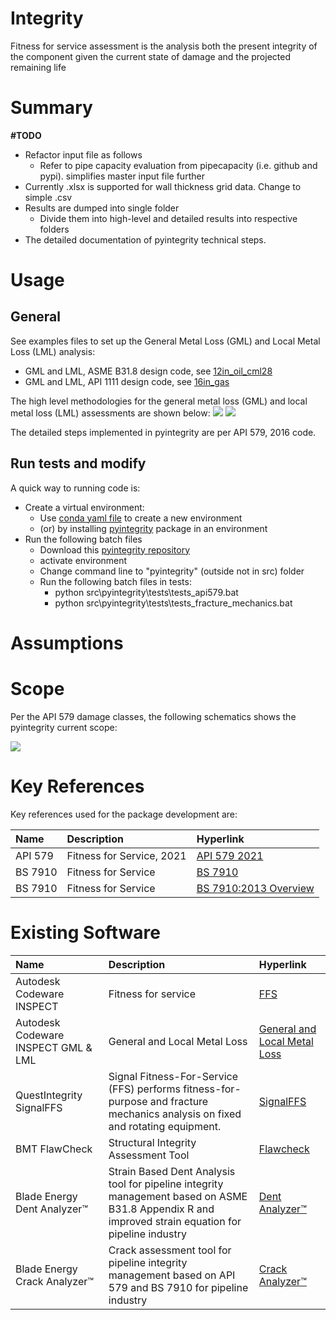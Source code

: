 # Integrity

Fitness for service assessment is the analysis both the present integrity of the component given the current state of damage and the projected remaining life

# Summary

**#TODO**
- Refactor input file as follows 
    - Refer to pipe capacity evaluation from pipecapacity (i.e. github and pypi). simplifies master input file further
- Currently .xlsx is supported for wall thickness grid data. Change to simple .csv 
- Results are dumped into single folder
    - Divide them into high-level and detailed results into respective folders
- The detailed documentation of pyintegrity technical steps. 

# Usage

## General

See examples files to set up the General Metal Loss (GML) and Local Metal Loss (LML) analysis:
- GML and LML, ASME B31.8 design code, see [12in_oil_cml28](https://github.com/vamseeachanta/pyintegrity/blob/c61594eff1455ca7741b3a61ab55e44495bb1eee/src/pyintegrity/tests/test_pyintegrity_gml_lml_b314_1.py)
- GML and LML, API 1111 design code, see [16in_gas](https://github.com/vamseeachanta/pyintegrity/blob/c61594eff1455ca7741b3a61ab55e44495bb1eee/src/pyintegrity/tests/test_pyintegrity_gml_lml_b318_1.py)

The high level methodologies for the general metal loss (GML) and local metal loss (LML) assessments are shown below:
<img src="docs/ffs_methodology_general_metal.svg" width=auto, height=auto/>
<img src="docs/ffs_methodology_local_metal.svg" width=auto, height=auto/>

The detailed steps implemented in pyintegrity are per API 579, 2016 code. 

## Run tests and modify

A quick way to running code is:
- Create a virtual environment:
    - Use [conda yaml file](https://raw.githubusercontent.com/vamseeachanta/pyintegrity/master/dev_tools/environment.yml) to create a new environment
    - (or) by installing [pyintegrity]((https://github.com/vamseeachanta/pyintegrity)) package in an environment
- Run the following batch files
    - Download this [pyintegrity repository](https://github.com/vamseeachanta/pyintegrity)
    - activate environment
    - Change command line to "pyintegrity" (outside not in src) folder
    - Run the following batch files in tests:
        - python src\pyintegrity\tests\tests_api579.bat
        - python src\pyintegrity\tests\tests_fracture_mechanics.bat

# Assumptions

# Scope

Per the API 579 damage classes, the following schematics shows the pyintegrity current scope:

<img src="docs/ffs_scope.svg" width=auto, height=auto/>


# Key References

Key references used for the package development are:

| Name             | Description      | Hyperlink                                                                                |
|:-----------------|:-----------------|:----------------------------------------------------------------------------|
| API 579 | Fitness for Service, 2021 | [API 579 2021](https://blog.ansi.org/fitness-for-service-api-579-asme-ffs-1-2021/) |
| BS 7910 | Fitness for Service | [BS 7910](https://en.wikipedia.org/wiki/BS_7910) |
| BS 7910 | Fitness for Service | [BS 7910:2013 Overview](https://www.twi-global.com/technical-knowledge/published-papers/overview-of-bs79102013) |

# Existing Software

| Name             | Description      | Hyperlink                                                                                |
|:-----------------|:-----------------|:----------------------------------------------------------------------------|
| Autodesk Codeware INSPECT | Fitness for service | [FFS](https://www.codeware.com/products/inspect/api-579-1/) |
| Autodesk Codeware INSPECT GML & LML | General and Local Metal Loss | [General and Local Metal Loss](https://www.codeware.com/products/inspect/general-and-local-metal-loss/) |
| QuestIntegrity SignalFFS | Signal Fitness-For-Service (FFS) performs fitness-for-purpose and fracture mechanics analysis on fixed and rotating equipment. | [SignalFFS](https://www.questintegrity.com/software-products/signal-fitness-for-service/) |
| BMT FlawCheck | Structural Integrity Assessment Tool | [Flawcheck](https://www.bmt.org/our-innovations/bmt-flawcheck/) |
| Blade Energy Dent Analyzer™ | Strain Based Dent Analysis tool for pipeline integrity management based on ASME B31.8 Appendix R and improved strain equation for pipeline industry | [Dent Analyzer™](https://www.blade-energy.com/software/) |
| Blade Energy Crack Analyzer™ | Crack assessment tool for pipeline integrity management based on API 579 and BS 7910 for pipeline industry | [Crack Analyzer™](https://www.blade-energy.com/software/) |
